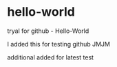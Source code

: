 # hello-world
tryal for github - Hello-World

I added this for testing github JMJM

additional added for latest test
